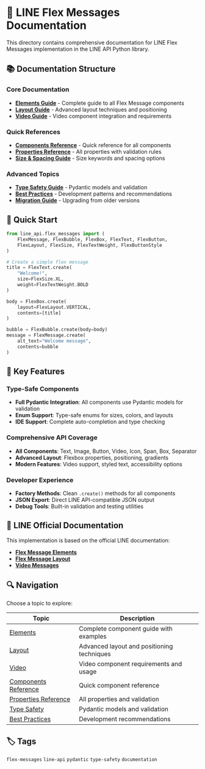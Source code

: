 # 🎨 LINE Flex Messages Documentation

This directory contains comprehensive documentation for LINE Flex Messages implementation in the LINE API Python library.

## 📚 Documentation Structure

### Core Documentation
- **[Elements Guide](elements.md)** - Complete guide to all Flex Message components
- **[Layout Guide](layout.md)** - Advanced layout techniques and positioning
- **[Video Guide](video.md)** - Video component integration and requirements

### Quick References
- **[Components Reference](components-reference.md)** - Quick reference for all components
- **[Properties Reference](properties-reference.md)** - All properties with validation rules
- **[Size & Spacing Guide](size-spacing.md)** - Size keywords and spacing options

### Advanced Topics
- **[Type Safety Guide](type-safety.md)** - Pydantic models and validation
- **[Best Practices](best-practices.md)** - Development patterns and recommendations
- **[Migration Guide](migration.md)** - Upgrading from older versions

## 🚀 Quick Start

```python
from line_api.flex_messages import (
    FlexMessage, FlexBubble, FlexBox, FlexText, FlexButton,
    FlexLayout, FlexSize, FlexTextWeight, FlexButtonStyle
)

# Create a simple flex message
title = FlexText.create(
    "Welcome!",
    size=FlexSize.XL,
    weight=FlexTextWeight.BOLD
)

body = FlexBox.create(
    layout=FlexLayout.VERTICAL,
    contents=[title]
)

bubble = FlexBubble.create(body=body)
message = FlexMessage.create(
    alt_text="Welcome message",
    contents=bubble
)
```

## 🎯 Key Features

### Type-Safe Components
- **Full Pydantic Integration**: All components use Pydantic models for validation
- **Enum Support**: Type-safe enums for sizes, colors, and layouts
- **IDE Support**: Complete auto-completion and type checking

### Comprehensive API Coverage
- **All Components**: Text, Image, Button, Video, Icon, Span, Box, Separator
- **Advanced Layout**: Flexbox properties, positioning, gradients
- **Modern Features**: Video support, styled text, accessibility options

### Developer Experience
- **Factory Methods**: Clean `.create()` methods for all components
- **JSON Export**: Direct LINE API-compatible JSON output
- **Debug Tools**: Built-in validation and testing utilities

## 📖 LINE Official Documentation

This implementation is based on the official LINE documentation:

- **[Flex Message Elements](https://developers.line.biz/en/docs/messaging-api/flex-message-elements/)**
- **[Flex Message Layout](https://developers.line.biz/en/docs/messaging-api/flex-message-layout/)**
- **[Video Messages](https://developers.line.biz/en/docs/messaging-api/create-flex-message-including-video/)**

## 🔍 Navigation

Choose a topic to explore:

| Topic | Description |
|-------|-------------|
| [Elements](elements.md) | Complete component guide with examples |
| [Layout](layout.md) | Advanced layout and positioning techniques |
| [Video](video.md) | Video component requirements and usage |
| [Components Reference](components-reference.md) | Quick component reference |
| [Properties Reference](properties-reference.md) | All properties and validation |
| [Type Safety](type-safety.md) | Pydantic models and validation |
| [Best Practices](best-practices.md) | Development recommendations |

## 🏷️ Tags
`flex-messages` `line-api` `pydantic` `type-safety` `documentation`
